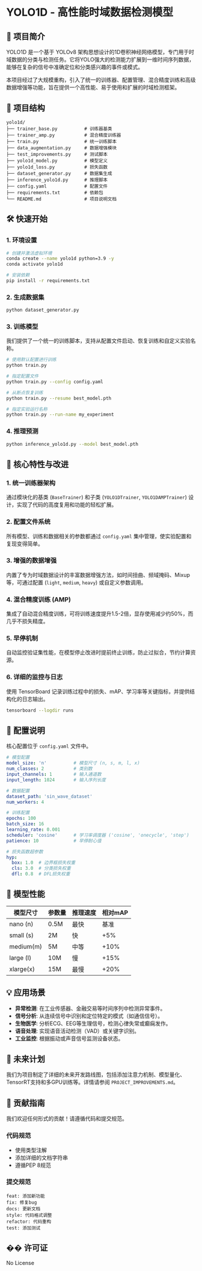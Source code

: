 # YOLO1D - 高性能时域数据检测模型

## 🚀 项目简介

YOLO1D 是一个基于 YOLOv8 架构思想设计的1D卷积神经网络模型，专门用于时域数据的分类与检测任务。它将YOLO强大的检测能力扩展到一维时间序列数据，能够在复杂的信号中准确定位和分类感兴趣的事件或模式。

本项目经过了大规模重构，引入了统一的训练器、配置管理、混合精度训练和高级数据增强等功能，旨在提供一个高性能、易于使用和扩展的时域检测框架。

## 📁 项目结构

```
yolo1d/
├── trainer_base.py          # 训练器基类
├── trainer_amp.py           # 混合精度训练器
├── train.py                 # 统一训练脚本
├── data_augmentation.py     # 数据增强模块
├── test_improvements.py     # 测试脚本
├── yolo1d_model.py          # 模型定义
├── yolo1d_loss.py           # 损失函数
├── dataset_generator.py     # 数据集生成
├── inference_yolo1d.py      # 推理脚本
├── config.yaml              # 配置文件
├── requirements.txt         # 依赖包
└── README.md                # 项目说明文档
```

## 🛠️ 快速开始

### 1. 环境设置

```bash
# 创建并激活虚拟环境
conda create --name yolo1d python=3.9 -y
conda activate yolo1d

# 安装依赖
pip install -r requirements.txt
```

### 2. 生成数据集

```bash
python dataset_generator.py
```

### 3. 训练模型

我们提供了一个统一的训练脚本，支持从配置文件启动、恢复训练和自定义实验名称。

```bash
# 使用默认配置进行训练
python train.py

# 指定配置文件
python train.py --config config.yaml

# 从断点恢复训练
python train.py --resume best_model.pth

# 指定实验运行名称
python train.py --run-name my_experiment
```

### 4. 推理预测

```bash
python inference_yolo1d.py --model best_model.pth
```

## 🧠 核心特性与改进

### 1. 统一训练器架构
通过模块化的基类 (`BaseTrainer`) 和子类 (`YOLO1DTrainer`, `YOLO1DAMPTrainer`) 设计，实现了代码的高度复用和功能的轻松扩展。

### 2. 配置文件系统
所有模型、训练和数据相关的参数都通过 `config.yaml` 集中管理，使实验配置和复现变得简单。

### 3. 增强的数据增强
内置了专为时域数据设计的丰富数据增强方法，如时间扭曲、频域掩码、Mixup等，可通过配置 (`light`, `medium`, `heavy`) 或自定义参数调用。

### 4. 混合精度训练 (AMP)
集成了自动混合精度训练，可将训练速度提升1.5-2倍，显存使用减少约50%，而几乎不损失精度。

### 5. 早停机制
自动监控验证集性能，在模型停止改进时提前终止训练，防止过拟合，节约计算资源。

### 6. 详细的监控与日志
使用 TensorBoard 记录训练过程中的损失、mAP、学习率等关键指标，并提供结构化的日志输出。

```bash
tensorboard --logdir runs
```

## 📝 配置说明

核心配置位于 `config.yaml` 文件中。

```yaml
# 模型配置
model_size: 'n'          # 模型尺寸 (n, s, m, l, x)
num_classes: 2           # 类别数
input_channels: 1        # 输入通道数
input_length: 1024       # 输入序列长度

# 数据配置
dataset_path: 'sin_wave_dataset'
num_workers: 4

# 训练配置
epochs: 100
batch_size: 16
learning_rate: 0.001
scheduler: 'cosine'      # 学习率调度器 ('cosine', 'onecycle', 'step')
patience: 10             # 早停耐心值

# 损失函数超参数
hyp:
  box: 1.0  # 边界框损失权重
  cls: 3.0  # 分类损失权重
  dfl: 0.8  # DFL损失权重
```

## 🎯 模型性能

| 模型尺寸 | 参数量 | 推理速度 | 相对mAP |
|----------|--------|----------|---------|
| nano (n) | 0.5M   | 最快     | 基准    |
| small (s)| 2M     | 快       | +5%     |
| medium(m)| 5M     | 中等     | +10%    |
| large (l)| 10M    | 慢       | +15%    |
| xlarge(x)| 15M    | 最慢     | +20%    |

## 💡 应用场景

- **异常检测**: 在工业传感器、金融交易等时间序列中检测异常事件。
- **信号分析**: 从连续信号中识别和定位特定的模式（如通信信号）。
- **生物医学**: 分析ECG、EEG等生理信号，检测心律失常或癫痫发作。
- **语音处理**: 实现语音活动检测（VAD）或关键字识别。
- **工业监控**: 根据振动或声音信号监测设备状态。

## 🔮 未来计划

我们为项目制定了详细的未来开发路线图，包括添加注意力机制、模型量化、TensorRT支持和多GPU训练等。详情请参阅 `PROJECT_IMPROVEMENTS.md`。

## 🤝 贡献指南

我们欢迎任何形式的贡献！请遵循代码和提交规范。

### 代码规范
- 使用类型注解
- 添加详细的文档字符串
- 遵循PEP 8规范

### 提交规范
```
feat: 添加新功能
fix: 修复bug
docs: 更新文档
style: 代码格式调整
refactor: 代码重构
test: 添加测试
```

## �� 许可证

No License 